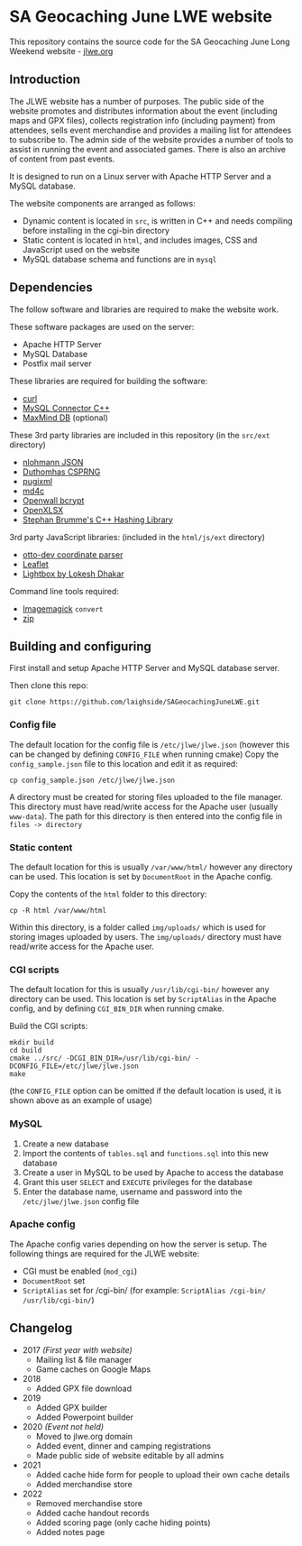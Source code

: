# SA Geocaching June LWE website
This repository contains the source code for the SA Geocaching June Long Weekend website - [jlwe.org](https://jlwe.org/)

## Introduction
The JLWE website has a number of purposes. The public side of the website promotes and distributes information about the event (including maps and GPX files), collects registration info (including payment) from attendees, sells event merchandise and provides a mailing list for attendees to subscribe to. The admin side of the website provides a number of tools to assist in running the event and associated games. There is also an archive of content from past events.

It is designed to run on a Linux server with Apache HTTP Server and a MySQL database.

The website components are arranged as follows:
- Dynamic content is located in `src`, is written in C++ and needs compiling before installing in the cgi-bin directory
- Static content is located in `html`, and includes images, CSS and JavaScript used on the website
- MySQL database schema and functions are in `mysql`

## Dependencies
The follow software and libraries are required to make the website work.

These software packages are used on the server:
- Apache HTTP Server
- MySQL Database
- Postfix mail server

These libraries are required for building the software:
- [curl](https://github.com/curl/curl)
- [MySQL Connector C++](https://github.com/mysql/mysql-connector-cpp)
- [MaxMind DB](https://github.com/maxmind/libmaxminddb) (optional)

These 3rd party libraries are included in this repository (in the `src/ext` directory)
- [nlohmann JSON](https://github.com/nlohmann/json)
- [Duthomhas CSPRNG](https://github.com/Duthomhas/CSPRNG)
- [pugixml](https://pugixml.org/)
- [md4c](https://github.com/mity/md4c)
- [Openwall bcrypt](https://www.openwall.com/crypt/)
- [OpenXLSX](https://github.com/troldal/OpenXLSX)
- [Stephan Brumme's C++ Hashing Library](https://github.com/stbrumme/hash-library)

3rd party JavaScript libraries: (included in the `html/js/ext` directory)
- [otto-dev coordinate parser](https://github.com/otto-dev/coordinate-parser)
- [Leaflet](https://leafletjs.com/)
- [Lightbox by Lokesh Dhakar](https://lokeshdhakar.com/projects/lightbox2/)

Command line tools required:
- [Imagemagick](https://www.imagemagick.org/) `convert`
- [zip](https://linux.die.net/man/1/zip)

## Building and configuring
First install and setup Apache HTTP Server and MySQL database server.

Then clone this repo:
```
git clone https://github.com/laighside/SAGeocachingJuneLWE.git
```

### Config file
The default location for the config file is `/etc/jlwe/jlwe.json` (however this can be changed by defining `CONFIG_FILE` when running cmake)
Copy the `config_sample.json` file to this location and edit it as required:
```
cp config_sample.json /etc/jlwe/jlwe.json
```

A directory must be created for storing files uploaded to the file manager. This directory must have read/write access for the Apache user (usually `www-data`). The path for this directory is then entered into the config file in `files -> directory`

### Static content
The default location for this is usually `/var/www/html/` however any directory can be used. This location is set by `DocumentRoot` in the Apache config.

Copy the contents of the `html` folder to this directory:
```
cp -R html /var/www/html
```

Within this directory, is a folder called `img/uploads/` which is used for storing images uploaded by users. The `img/uploads/` directory must have read/write access for the Apache user.

### CGI scripts
The default location for this is usually `/usr/lib/cgi-bin/` however any directory can be used. This location is set by `ScriptAlias` in the Apache config, and by defining `CGI_BIN_DIR` when running cmake.

Build the CGI scripts:
```
mkdir build
cd build
cmake ../src/ -DCGI_BIN_DIR=/usr/lib/cgi-bin/ -DCONFIG_FILE=/etc/jlwe/jlwe.json
make
```
(the `CONFIG_FILE` option can be omitted if the default location is used, it is shown above as an example of usage)

### MySQL
1. Create a new database
2. Import the contents of `tables.sql` and `functions.sql` into this new database
3. Create a user in MySQL to be used by Apache to access the database
4. Grant this user `SELECT` and `EXECUTE` privileges for the database
5. Enter the database name, username and password into the `/etc/jlwe/jlwe.json` config file

### Apache config
The Apache config varies depending on how the server is setup. The following things are required for the JLWE website:
- CGI must be enabled (`mod_cgi`)
- `DocumentRoot` set
- `ScriptAlias` set for /cgi-bin/ (for example: `ScriptAlias /cgi-bin/ /usr/lib/cgi-bin/`)

## Changelog
- 2017 *(First year with website)*
   - Mailing list & file manager
   - Game caches on Google Maps
- 2018
   - Added GPX file download
- 2019
   - Added GPX builder
   - Added Powerpoint builder
- 2020 *(Event not held)*
   - Moved to jlwe.org domain
   - Added event, dinner and camping registrations
   - Made public side of website editable by all admins
- 2021
   - Added cache hide form for people to upload their own cache details
   - Added merchandise store
- 2022
   - Removed merchandise store
   - Added cache handout records
   - Added scoring page (only cache hiding points)
   - Added notes page
